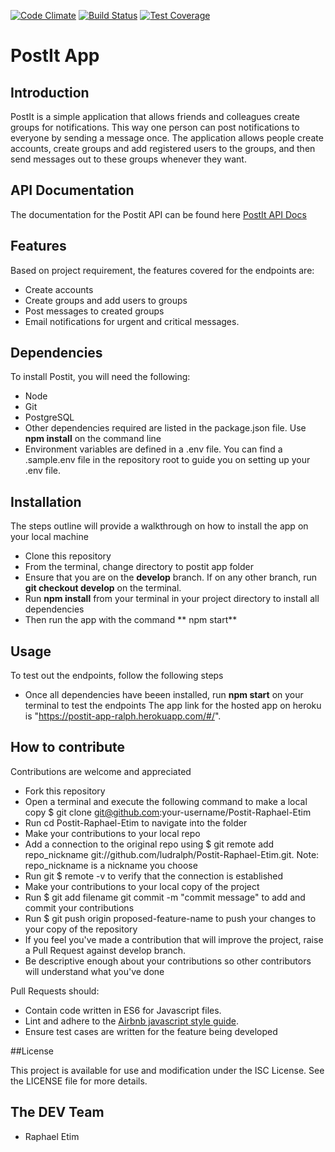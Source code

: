 [![Code Climate](https://codeclimate.com/github/codeclimate/codeclimate/badges/gpa.svg)](https://codeclimate.com/github/codeclimate/codeclimate)
[![Build Status](https://travis-ci.org/ludralph/PostIt-Raphael-Etim.svg?branch=develop)](https://travis-ci.org/ludralph/PostIt-Raphael-Etim)
[![Test Coverage](https://codeclimate.com/github/codeclimate/codeclimate/badges/coverage.svg)](https://codeclimate.com/github/codeclimate/codeclimate/coverage)
# PostIt App

## Introduction 
PostIt is a simple application that allows friends and colleagues create groups for notifications. This way one person can post notifications to everyone by sending a message once. The application allows people create accounts, create groups and add registered users to the groups, and then send messages out to these groups whenever they want.


## API Documentation
The documentation for the Postit API can be found here [PostIt API Docs](https://ludralph.github.io/slate/)

## Features

Based on project requirement, the features covered for the endpoints are:

- Create accounts
- Create groups and add users to groups
- Post messages to created groups
- Email notifications for urgent and critical messages.

## Dependencies

To install Postit, you will need the following:
- Node
- Git
- PostgreSQL
- Other dependencies required are listed in the package.json file. Use **npm install** on the command line
- Environment variables are defined in a .env file. You can find a .sample.env file in the repository root to guide you on setting up your .env file.

## Installation

The steps outline will provide a walkthrough on how to install the app on your local machine

- Clone this repository
- From the terminal, change directory to postit app folder
- Ensure that you are on the **develop** branch. If on any other branch, run **git checkout develop** on the terminal.
-  Run **npm install** from your terminal in your project directory to install all dependencies
-  Then run the app with the command ** npm start**


## Usage
To test out the endpoints, follow the following steps
- Once all dependencies have beeen installed, run **npm start** on your terminal to test the endpoints
The app link for the hosted app on heroku is "https://postit-app-ralph.herokuapp.com/#/".

## How to contribute

Contributions are welcome and appreciated

- Fork this repository
- Open a terminal and execute the following command to make a local copy $ git clone git@github.com:your-username/Postit-Raphael-Etim
- Run cd Postit-Raphael-Etim to navigate into the folder
- Make your contributions to your local repo
- Add a connection to the original repo using $ git remote add repo_nickname git://github.com/ludralph/Postit-Raphael-Etim.git. Note: repo_nickname is a nickname you choose
- Run git $ remote -v to verify that the connection is established
- Make your contributions to your local copy of the project
- Run $ git add filename git commit -m "commit message" to add and commit your contributions
- Run $ git push origin proposed-feature-name to push your changes to your copy of the repository
- If you feel you've made a contribution that will improve the project, raise a Pull Request against develop branch.
- Be descriptive enough about your contributions so other contributors will understand what you've done

Pull Requests should:

- Contain code written in ES6 for Javascript files.
- Lint and adhere to the [Airbnb javascript style guide](https://github.com/airbnb/javascript).
- Ensure test cases are written for the feature being developed

##License

This project is available for use and modification under the ISC License. See the LICENSE file for more details.


## The DEV Team
- Raphael Etim
